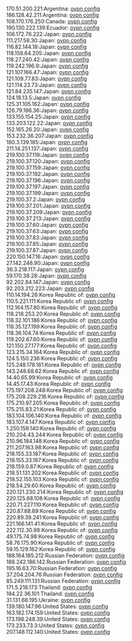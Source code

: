 170.51.200.221:Argentina: [ovpn config](vpn/170_51_200_221.ovpn)  
186.128.42.211:Argentina: [ovpn config](vpn/186_128_42_211.ovpn)  
108.170.176.250:Canada: [ovpn config](vpn/108_170_176_250.ovpn)  
190.130.222.139:Ecuador: [ovpn config](vpn/190_130_222_139.ovpn)  
106.172.76.222:Japan: [ovpn config](vpn/106_172_76_222.ovpn)  
111.217.58.30:Japan: [ovpn config](vpn/111_217_58_30.ovpn)  
116.82.144.18:Japan: [ovpn config](vpn/116_82_144_18.ovpn)  
118.158.64.205:Japan: [ovpn config](vpn/118_158_64_205.ovpn)  
118.27.240.42:Japan: [ovpn config](vpn/118_27_240_42.ovpn)  
119.242.196.9:Japan: [ovpn config](vpn/119_242_196_9.ovpn)  
121.107.166.47:Japan: [ovpn config](vpn/121_107_166_47.ovpn)  
121.109.77.83:Japan: [ovpn config](vpn/121_109_77_83.ovpn)  
121.114.23.73:Japan: [ovpn config](vpn/121_114_23_73.ovpn)  
121.84.235.147:Japan: [ovpn config](vpn/121_84_235_147.ovpn)  
124.18.13.5:Japan: [ovpn config](vpn/124_18_13_5.ovpn)  
125.31.105.162:Japan: [ovpn config](vpn/125_31_105_162.ovpn)  
126.79.186.36:Japan: [ovpn config](vpn/126_79_186_36.ovpn)  
133.155.154.25:Japan: [ovpn config](vpn/133_155_154_25.ovpn)  
133.203.122.22:Japan: [ovpn config](vpn/133_203_122_22.ovpn)  
152.165.26.20:Japan: [ovpn config](vpn/152_165_26_20.ovpn)  
153.232.36.207:Japan: [ovpn config](vpn/153_232_36_207.ovpn)  
180.3.139.185:Japan: [ovpn config](vpn/180_3_139_185.ovpn)  
211.14.251.137:Japan: [ovpn config](vpn/211_14_251_137.ovpn)  
219.100.37.119:Japan: [ovpn config](vpn/219_100_37_119.ovpn)  
219.100.37.120:Japan: [ovpn config](vpn/219_100_37_120.ovpn)  
219.100.37.159:Japan: [ovpn config](vpn/219_100_37_159.ovpn)  
219.100.37.192:Japan: [ovpn config](vpn/219_100_37_192.ovpn)  
219.100.37.196:Japan: [ovpn config](vpn/219_100_37_196.ovpn)  
219.100.37.197:Japan: [ovpn config](vpn/219_100_37_197.ovpn)  
219.100.37.199:Japan: [ovpn config](vpn/219_100_37_199.ovpn)  
219.100.37.2:Japan: [ovpn config](vpn/219_100_37_2.ovpn)  
219.100.37.201:Japan: [ovpn config](vpn/219_100_37_201.ovpn)  
219.100.37.209:Japan: [ovpn config](vpn/219_100_37_209.ovpn)  
219.100.37.213:Japan: [ovpn config](vpn/219_100_37_213.ovpn)  
219.100.37.60:Japan: [ovpn config](vpn/219_100_37_60.ovpn)  
219.100.37.63:Japan: [ovpn config](vpn/219_100_37_63.ovpn)  
219.100.37.83:Japan: [ovpn config](vpn/219_100_37_83.ovpn)  
219.100.37.85:Japan: [ovpn config](vpn/219_100_37_85.ovpn)  
219.100.37.87:Japan: [ovpn config](vpn/219_100_37_87.ovpn)  
220.150.147.16:Japan: [ovpn config](vpn/220_150_147_16.ovpn)  
27.142.246.90:Japan: [ovpn config](vpn/27_142_246_90.ovpn)  
36.3.218.117:Japan: [ovpn config](vpn/36_3_218_117.ovpn)  
59.170.38.28:Japan: [ovpn config](vpn/59_170_38_28.ovpn)  
92.202.84.147:Japan: [ovpn config](vpn/92_202_84_147.ovpn)  
92.203.212.223:Japan: [ovpn config](vpn/92_203_212_223.ovpn)  
110.14.194.26:Korea Republic of: [ovpn config](vpn/110_14_194_26.ovpn)  
110.5.221.111:Korea Republic of: [ovpn config](vpn/110_5_221_111.ovpn)  
112.164.157.80:Korea Republic of: [ovpn config](vpn/112_164_157_80.ovpn)  
118.218.253.20:Korea Republic of: [ovpn config](vpn/118_218_253_20.ovpn)  
118.32.101.186:Korea Republic of: [ovpn config](vpn/118_32_101_186.ovpn)  
118.35.127.199:Korea Republic of: [ovpn config](vpn/118_35_127_199.ovpn)  
118.36.104.74:Korea Republic of: [ovpn config](vpn/118_36_104_74.ovpn)  
119.202.67.60:Korea Republic of: [ovpn config](vpn/119_202_67_60.ovpn)  
121.150.27.177:Korea Republic of: [ovpn config](vpn/121_150_27_177.ovpn)  
123.215.34.164:Korea Republic of: [ovpn config](vpn/123_215_34_164.ovpn)  
124.5.150.236:Korea Republic of: [ovpn config](vpn/124_5_150_236.ovpn)  
125.248.178.161:Korea Republic of: [ovpn config](vpn/125_248_178_161.ovpn)  
143.248.68.62:Korea Republic of: [ovpn config](vpn/143_248_68_62.ovpn)  
14.40.65.99:Korea Republic of: [ovpn config](vpn/14_40_65_99.ovpn)  
14.45.17.43:Korea Republic of: [ovpn config](vpn/14_45_17_43.ovpn)  
175.197.208.248:Korea Republic of: [ovpn config](vpn/175_197_208_248.ovpn)  
175.208.229.216:Korea Republic of: [ovpn config](vpn/175_208_229_216.ovpn)  
175.210.97.205:Korea Republic of: [ovpn config](vpn/175_210_97_205.ovpn)  
175.215.83.21:Korea Republic of: [ovpn config](vpn/175_215_83_21.ovpn)  
183.104.106.140:Korea Republic of: [ovpn config](vpn/183_104_106_140.ovpn)  
183.107.4.147:Korea Republic of: [ovpn config](vpn/183_107_4_147.ovpn)  
1.250.159.140:Korea Republic of: [ovpn config](vpn/1_250_159_140.ovpn)  
210.204.43.244:Korea Republic of: [ovpn config](vpn/210_204_43_244.ovpn)  
210.96.184.148:Korea Republic of: [ovpn config](vpn/210_96_184_148.ovpn)  
211.207.163.98:Korea Republic of: [ovpn config](vpn/211_207_163_98.ovpn)  
218.155.33.187:Korea Republic of: [ovpn config](vpn/218_155_33_187.ovpn)  
218.155.33.187:Korea Republic of: [ovpn config](vpn/218_155_33_187.ovpn)  
218.159.0.87:Korea Republic of: [ovpn config](vpn/218_159_0_87.ovpn)  
218.51.131.202:Korea Republic of: [ovpn config](vpn/218_51_131_202.ovpn)  
218.52.155.103:Korea Republic of: [ovpn config](vpn/218_52_155_103.ovpn)  
218.54.29.60:Korea Republic of: [ovpn config](vpn/218_54_29_60.ovpn)  
220.121.230.214:Korea Republic of: [ovpn config](vpn/220_121_230_214.ovpn)  
220.125.68.108:Korea Republic of: [ovpn config](vpn/220_125_68_108.ovpn)  
220.71.227.110:Korea Republic of: [ovpn config](vpn/220_71_227_110.ovpn)  
220.87.88.89:Korea Republic of: [ovpn config](vpn/220_87_88_89.ovpn)  
220.89.39.241:Korea Republic of: [ovpn config](vpn/220_89_39_241.ovpn)  
221.166.141.41:Korea Republic of: [ovpn config](vpn/221_166_141_41.ovpn)  
222.112.30.98:Korea Republic of: [ovpn config](vpn/222_112_30_98.ovpn)  
49.175.74.98:Korea Republic of: [ovpn config](vpn/49_175_74_98.ovpn)  
58.76.175.90:Korea Republic of: [ovpn config](vpn/58_76_175_90.ovpn)  
59.15.129.162:Korea Republic of: [ovpn config](vpn/59_15_129_162.ovpn)  
188.164.185.212:Russian Federation: [ovpn config](vpn/188_164_185_212.ovpn)  
188.242.186.142:Russian Federation: [ovpn config](vpn/188_242_186_142.ovpn)  
195.16.63.70:Russian Federation: [ovpn config](vpn/195_16_63_70.ovpn)  
37.204.204.76:Russian Federation: [ovpn config](vpn/37_204_204_76.ovpn)  
85.249.111.131:Russian Federation: [ovpn config](vpn/85_249_111_131.ovpn)  
171.5.218.173:Thailand: [ovpn config](vpn/171_5_218_173.ovpn)  
184.22.36.101:Thailand: [ovpn config](vpn/184_22_36_101.ovpn)  
31.131.68.195:Ukraine: [ovpn config](vpn/31_131_68_195.ovpn)  
139.180.147.96:United States: [ovpn config](vpn/139_180_147_96.ovpn)  
163.182.174.159:United States: [ovpn config](vpn/163_182_174_159.ovpn)  
173.198.248.39:United States: [ovpn config](vpn/173_198_248_39.ovpn)  
173.233.73.3:United States: [ovpn config](vpn/173_233_73_3.ovpn)  
207.148.112.140:United States: [ovpn config](vpn/207_148_112_140.ovpn)  
